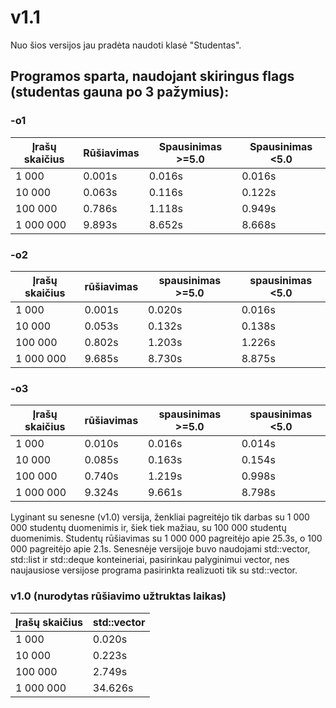 # v1.1

Nuo šios versijos jau pradėta naudoti klasė "Studentas". 

## Programos sparta, naudojant skiringus flags (studentas gauna po 3 pažymius):

### -o1
|  Įrašų skaičius  |  Rūšiavimas   |   Spausinimas >=5.0  |   Spausinimas <5.0   |
|------------------|---------------|----------------------|----------------------|
|    1 000         |  0.001s       |   0.016s             |   0.016s             |
|    10 000        |  0.063s       |   0.116s             |   0.122s             |
|    100 000       |  0.786s       |   1.118s             |   0.949s             |
|    1 000 000     |  9.893s       |   8.652s             |   8.668s             |

### -o2
|  Įrašų skaičius  |  rūšiavimas   |   spausinimas >=5.0  |   spausinimas <5.0   |
|------------------|---------------|----------------------|----------------------|
|    1 000         |  0.001s       |   0.020s             |   0.016s             |
|    10 000        |  0.053s       |   0.132s             |   0.138s             |
|    100 000       |  0.802s       |   1.203s             |   1.226s             |
|    1 000 000     |  9.685s       |   8.730s             |   8.875s             |

### -o3
|  Įrašų skaičius  |  rūšiavimas   |   spausinimas >=5.0  |   spausinimas <5.0   |
|------------------|---------------|----------------------|----------------------|
|    1 000         |  0.010s       |   0.016s             |   0.014s             |
|    10 000        |  0.085s       |   0.163s             |   0.154s             |
|    100 000       |  0.740s       |   1.219s             |   0.998s             |
|    1 000 000     |  9.324s       |   9.661s             |   8.798s             |

Lyginant su senesne (v1.0) versija, ženkliai pagreitėjo tik darbas su 1 000 000 studentų duomenimis ir, šiek tiek mažiau, su 100 000 studentų duomenimis.
Studentų rūšiavimas su 1 000 000 pagreitėjo apie 25.3s, o 100 000 pagreitėjo apie 2.1s.
Senesnėje versijoje buvo naudojami std::vector, std::list ir std::deque konteineriai, pasirinkau palyginimui vector, nes naujausiose versijose programa pasirinkta realizuoti tik su std::vector.

### v1.0 (nurodytas rūšiavimo užtruktas laikas)
|  Įrašų skaičius  |  std::vector  |
|------------------|---------------|
|    1 000         |  0.020s       |
|    10 000        |  0.223s       |
|    100 000       |  2.749s       |
|    1 000 000     |  34.626s      |
